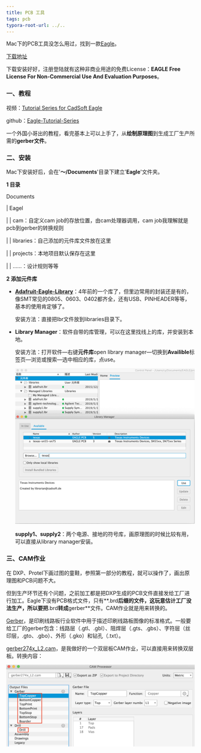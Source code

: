```yaml
---
title: PCB 工具
tags: pcb
typora-root-url: ../..
---
```


Mac下的PCB工具没怎么用过，找到一款[Eagle](https://www.autodesk.com/products/eagle/overview)。

[下载地址](https://www.autodesk.com/products/eagle/free-download)

下载安装好好，注册登陆就有这种非商业用途的免费License：**EAGLE Free License For Non-Commercial Use And Evaluation Purposes**。



### 一、教程

视频：[Tutorial Series for CadSoft Eagle](https://www.youtube.com/playlist?list=PL868B73617C6F6FAD)

github：[Eagle-Tutorial-Series](https://github.com/sciguy14/Eagle-Tutorial-Series)

一个外国小哥出的教程，看完基本上可以上手了，从**绘制原理图**到生成工厂生产所需的**gerber文件**。



### 二、安装

Mac下安装好后，会在'**～/Documents**'目录下建立'**Eagle**'文件夹。



**1 目录**

Documents

|	Eagel

|	|	cam：自定义cam job的存放位置，由cam处理器调用，cam job我理解就是pcb到gerber的转换规则

|	|	libraries：自己添加的元件库文件放在这里

|	|	projects：本地项目默认保存在这里   

|	|	…...：设计规则等等



**2 添加元件库**

- [**Adafruit-Eagle-Library**](https://github.com/adafruit/Adafruit-Eagle-Library)：4年前的一个库了，但里边常用的封装还是有的，像SMT常见的0805、0603、0402都齐全，还有USB、PINHEADER等等，基本的使用肯定够了。

  安装方法：直接把lbr文件放到libraries目录下。

- **Library Manager**：软件自带的库管理，可以在这里找线上的库，并安装到本地。

  安装方法：打开软件—右键**元件库**open library manager—切换到**Availible**标签页—浏览或搜索—选中相应的库，点use。

  ![eagle-lib](/images/eagle-lib.png)

  **supply1、supply2**：两个电源、接地的符号库，画原理图的时候比较有用，可以直接从library manager安装。



### 三、CAM作业

在 DXP、Protel下画过图的童鞋，参照第一部分的教程，就可以操作了，画出原理图和PCB问题不大。

但到生产环节还有个问题，之前加工都是把DXP生成的PCB文件直接发给工厂进行加工。Eagle下没有PCB格式文件，只有**.brd**后缀的文件，这玩意估计工厂没法生产，所以要把**.brd**转成**gerber**文件。CAM作业就是用来转换的。

[Gerber](https://zh.wikipedia.org/wiki/Gerber)，是印刷线路板行业软件中用于描述印刷线路板图像的标准格式。一般要给工厂的gerber包含：线路层（.gtl、.gbl）、阻焊层（.gts、.gbs）、字符层（丝印层，.gto、.gbo）、外形（.gko）和钻孔（.txt）。

[gerber274x_L2.cam](https://github.com/zju-cy/PandaMonitor/tree/master/pcb/cam)，是我做好的一个双层板CAM作业，可以直接用来转换双层板。转换内容：

![cam-job](/images/cam-job.png)